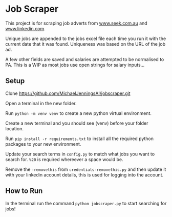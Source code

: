 # Job Scraper

This project is for scraping job adverts from www.seek.com.au and www.linkedin.com. 

Unique jobs are appended to the jobs excel file each time you run it with the current date that it was found. Uniqueness was based on the URL of the job ad. 

A few other fields are saved and salaries are attempted to be normalised to PA. This is a WIP as most jobs use open strings for salary inputs...

## Setup

Clone https://github.com/MichaelJenningsAI/jobscraper.git

Open a terminal in the new folder.

Run `python -m venv venv` to create a new python virtual environment.

Create a new terminal and you should see (venv) before your folder location.

Run `pip install -r requirements.txt` to install all the required python packages to your new environment.

Update your search terms in `config.py` to match what jobs you want to search for. `%20` is required whereever a space would be.

Remove the `-removethis` from `credentials-removethis.py` and then update it with your linkedin account details, this is used for logging into the account.

## How to Run

In the terminal run the command `python jobscraper.py` to start searching for jobs!

